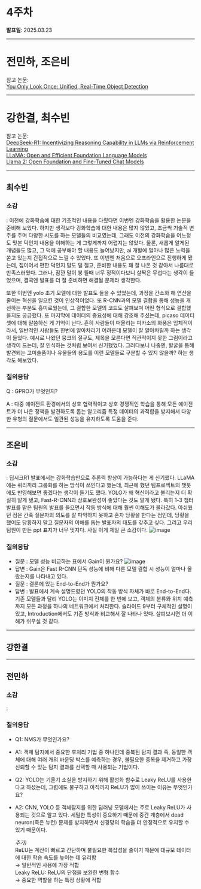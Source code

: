 # 4주차

**발표일**: 2025.03.23

---

# 전민하, 조은비

참고 논문:  
[You Only Look Once: Unified, Real-Time Object Detection](https://arxiv.org/pdf/1506.02640)

---

# 강한결, 최수빈

참고 논문:   
[DeepSeek-R1: Incentivizing Reasoning Capability in LLMs via Reinforcement Learning](https://arxiv.org/pdf/2501.12948)  
[LLaMA: Open and Efficient Foundation Language Models](https://arxiv.org/pdf/2302.13971)  
[Llama 2: Open Foundation and Fine-Tuned Chat Models](https://arxiv.org/pdf/2307.09288)  

---

## 최수빈

### 소감
   : 이전에 강화학습에 대한 기초적인 내용을 다뤘다면 이번엔 강화학습을 활용한 논문을 준비해 보았다. 하지만 생각보다 강화학습에 대한 내용은 많지 않았고, 조금씩 기술적 변주를 주며 다양한 시도를 하는 모델들의 비교였는데, 그래도 이전의 강화학습을 어느정도 맛본 덕인지 내용을 이해하는 게 그렇게까지 어렵지는 않았다. 물론, 새롭게 알게된 개념들도 많고, 그 덕에 공부해야 할 내용도 늘어났지만, ai 개발에 얼마나 많은 노력을 쏟고 있는지 간접적으로 느낄 수 있었다. 또 이번엔 처음으로 오프라인으로 진행하게 됐는데, 집이어서 편한 덕인지 말도 덜 절고, 준비한 내용도 꽤 잘 나온 것 같아서 나름대로 만족스러웠다. 그러나, 잠깐 말이 붕 뜰때 너무 정적이다보니 살짝은 무섭다는 생각이 들었으며, 결국엔 발표를 더 잘 준비하면 해결될 문제라 생각한다.

또한 이번엔 yolo 초기 모델에 대한 발표도 들을 수 있었는데, 과정을 간소화 해 연산을 줄이는 혁신을 일으킨 것이 인상적이었다. 또 R-CNN과의 모델 결합을 통해 성능을 개선하는 부분도 흥미로웠는데, 그 결합한 모델의 코드도 살펴보며 어떤 형식으로 결합했을지도 궁금했다. 또 마지막에 데이터의 중요성에 대해 강조해 주셨는데, picaso 데이터셋에 대해 말씀하신 게 기억이 난다. 흔히 사람들이 떠올리는 피카소의 화풍은 입체적이라서, 일반적인 사람들도 한번에 알아차리기 어려운데 모델이 잘 알아차릴까 하는 생각이 들었다. 예시로 나왔던 뭉크의 절규도, 제목을 모른다면 직관적이지 못한 그림이라고 생각이 드는데, 잘 인식하는 것처럼 보여서 신기했었다. 그러다보니 나중엔, 발굴을 통해 발견되는 고미술품이나 유물들의 용도를 이런 모델들로 구분할 수 있지 않을까? 하는 생각도 해보았다.

### 질의응답
Q : GPRO가 무엇인지?

A : 다중 에이전트 환경에서의 상호 협력적이고 상호 경쟁적인 학습을 통해 모든 에이전트가 더 나은 정책을 발견하도록 돕는 알고리즘 특정 데이터의 과적합을 방지해서 다양한 유형의 질문에서도 일관된 성능을 유지하도록 도움을 준다.

----

## 조은비
### 소감
  : 딥시크R1 발표에서는 강화학습만으로 추론력 향상이 가능하다는 게 신기했다. LLaMA에는 쿼리끼리 그룹화를 하는 방식이 쓰인다고 했는데, 최근에 했던 팀프로젝트의 챗봇에도 반영해보면 좋겠다는 생각이 들기도 했다. YOLO가 왜 혁신이라고 불리는지 더 확실히 알게 됐고, Fast-R-CNN과 상호보완성이 좋았다는 것도 알게 됐다. 특히 1-3 챕터 발표를 맡은 팀원의 발표를 들으면서 작동 방식에 대해 훨씬 이해도가 올라갔다. 아쉬웠던 점은 간혹 질문자의 의도를 잘 파악하지 못하고 혼자 당황을 한다는 점인데, 당황을 했어도 당황하지 말고 질문자의 이해를 돕는 발표자의 태도를 갖추고 싶다. 그리고 우리 팀원이 만든 ppt 표지가 너무 멋지다. 사실 이게 제일 큰 소감이다. ![image](https://github.com/user-attachments/assets/908a5a6d-d400-420b-b5e2-58b81a4a3e6a)

### 질의응답
- 질문 : 모델 성능 비교하는 표에서 Gain이 뭔가요? ![image](https://github.com/user-attachments/assets/655d2f87-4cf7-4b9e-8800-c60a4abb8d65)
- 답변 : Gain은 Fast R-CNN 단독 성능에 비해 다른 모델 결합 시 성능이 얼마나 올랐는지를 나타내고 있다.
- 질문 : 결론에 있는 End-to-End가 뭔가요?
- 답변 : 발표에서 계속 설명드렸던 YOLO의 작동 방식 자체가 바로 End-to-End다. 기존 모델들과 달리 YOLO는 이미지 전체를 한 번에 보고, 객체의 분류와 위치 예측까지 모든 과정을 하나의 네트워크에서 처리한다. 슬라이드 9부터 구체적인 설명이 있고, Introduction에서도 기존 방식과 비교해서 잘 나타나 있다. 살펴보시면 더 이해가 쉬우실 것 같다.
  
---
## 강한결

---

## 전민하
### 소감
   : 

### 질의응답
   - Q1: NMS가 무엇인가요?
   - A1: 객체 탐지에서 중요한 후처리 기법 중 하나인데 중복된 탐지 결과 즉, 동일한 객체에 대해 여러 개의 바운딩 박스를 예측하는 경우, 불필요한 중복을 제거하고 가장 신뢰할 수 있는 탐지 결과를 선택할 때 사용되는 기법이다.  
   - Q2: YOLO는 기울기 소실을 방지하기 위해 활성화 함수로 Leaky ReLU를 사용한다고 하셨는데, 그럼에도 불구하고 아직까지 ReLU가 많이 쓰이는 이유는 무엇인가요?
   - A2: CNN, YOLO 등 객체탐지를 위한 딥러닝 모델에서는 주로 Leaky ReLU가 사용되는 것으로 알고 있다. 세밀한 특성이 중요하기 때문에 중간 계층에서 dead neuron(죽은 뉴런) 문제를 방지하면서 신경망의 학습을 더 안정적으로 유지할 수 있기 때문이다.  

        _추가)_  
       ReLU는 계산이 빠르고 간단하며 불필요한 복잡성을 줄이기 때문에 대규모 데이터에 대한 학습 속도를 높이는 데 유리함     
       → 일반적인 사용에 가장 적합  
       Leaky ReLU: ReLU의 단점을 보완한 변형 함수   
       → 중요한 역할을 하는 특정 상황에 적합 


